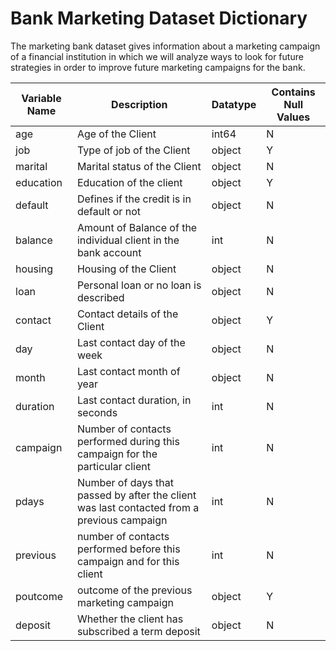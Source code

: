 # Bank Marketing Dataset Dictionary

The marketing bank dataset gives information about a marketing campaign of a financial institution in which we will analyze ways to look for future strategies in order to improve future marketing campaigns for the bank.


Variable Name | Description | Datatype | Contains Null Values
------------- | ----------- | -------- | --------------------
age | Age of the Client | int64 | N
job | Type of job of the Client | object | Y
marital | Marital status of the Client | object | N
education |Education of the client | object | Y
default | Defines if the credit is in default or not | object | N
balance | Amount of Balance of the individual client in the bank account | int | N
housing | Housing of the Client | object | N
loan | Personal loan or no loan is described | object | N
contact | Contact details of the Client | object | Y
day | Last contact day of the week | object | N
month | Last contact month of year | object | N
duration | Last contact duration, in seconds | int | N
campaign | Number of contacts performed during this campaign for the particular client | int | N
pdays | Number of days that passed by after the client was last contacted from a previous campaign | int | N
previous | number of contacts performed before this campaign and for this client | int | N
poutcome | outcome of the previous marketing campaign | object | Y
deposit | Whether the client has subscribed a term deposit | object | N

